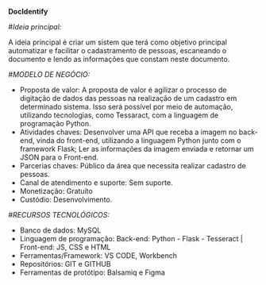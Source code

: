 **DocIdentify**

#*Ideia principal:*

A ideia principal é criar um sistem que terá como objetivo principal automatizar e facilitar o cadastramento de pessoas, escaneando o documento e lendo as informações que constam neste documento. 

#*MODELO DE NEGÓCIO:*

- Proposta de valor: A proposta de valor é agilizar o processo de digitação de dados das pessoas na realização de um cadastro em determinado sistema. Isso será possível 
por meio de automação, utilizando tecnologias, como Tessaract, com a linguagem de programação Python.
- Atividades chaves: Desenvolver uma API que receba a imagem no back-end, vinda do front-end, utilizando a linguagem Python junto com o framework Flask; Ler as informações da imagem enviada e retornar um JSON para o Front-end.
- Parcerias chaves: Público da área que necessita realizar cadastro de pessoas.
- Canal de atendimento e suporte: Sem suporte.
- Monetização: Gratuíto
- Custódio: Desenvolvimento.

#*RECURSOS TECNOLÓGICOS:*

 - Banco de dados: MySQL
- Linguagem de programação: Back-end: Python - Flask - Tesseract | Front-end: JS, CSS e HTML
- Ferramentas/Framework: VS CODE, Workbench
- Repositórios: GIT e GITHUB
- Ferramentas de protótipo: Balsamiq e Figma
